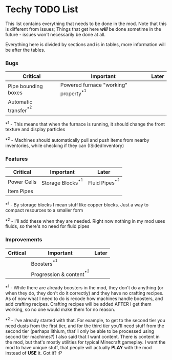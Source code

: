 # Techy TODO List

This list contains everything that needs to be done in the mod.
Note that this is different from issues; Things that get here ***will*** be done sometime in the future - issues won't necessarily be done at all.

Everything here is divided by sections and is in tables, more information will be after the tables.

### Bugs

| Critical                                   | Important                                                  |   Later   |
|--------------------------------------------|------------------------------------------------------------|-----------|
| Pipe bounding boxes                        | Powered furnace "working" property<sup>*<sup>1</sup></sup> |           |
| Automatic transfer<sup>*<sup>2</sup></sup> |                                                            |           |

*<sup>1</sup> - This means that when the furnace is running, it should change the front texture and display particles

*<sup>2</sup> - Machines should automatically pull and push items from nearby inventories, while checking if they can (ISidedInventory)

### Features

| Critical     | Important                              |   Later                            |
|--------------|----------------------------------------|------------------------------------|
| Power Cells  | Storage Blocks<sup>*<sup>1</sup></sup> | Fluid Pipes<sup>*<sup>2</sup></sup>|
| Item Pipes   |                                        |                                    |

*<sup>1</sup> - By storage blocks I mean stuff like copper blocks. Just a way to compact resources to a smaller form

*<sup>2</sup> - I'll add these when they are needed. Right now nothing in my mod uses fluids, so there's no need for fluid pipes

### Improvements

| Critical     | Important                                     |   Later   |
|--------------|-----------------------------------------------|-----------|
|              | Boosters<sup>*<sup>1</sup></sup>              |           |
|              | Progression & content<sup>*<sup>2</sup></sup> |           |

*<sup>1</sup> - While there are already boosters in the mod, they don't do anything (or when they do, they don't do it correctly) and they have no crafting recipes. As of now what I need to do is recode how machines handle boosters, and add crafting recipes. Crafting recipes will be added AFTER I get them working, so no one would make them for no reason.

\*<sup>2</sup> - I've already started with that. For example, to get to the second tier you need dusts from the first tier, and for the third tier you'll need stuff from the second tier (perhaps lithium, that'll only be able to be processed using second tier machines?) I also said that I want content. There is content in the mod, but that's mostly utilities for typical Minecraft gameplay. I want the mod to have unique stuff, that people will actually **PLAY** with the mod instead of **USE** it. Got it? :P
